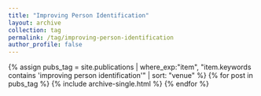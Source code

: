 ```yaml
---
title: "Improving Person Identification"
layout: archive
collection: tag
permalink: /tag/improving-person-identification
author_profile: false
---
```


{% assign pubs_tag = site.publications | where_exp:"item", "item.keywords contains 'improving person identification'" | sort: "venue" %}
{% for post in pubs_tag %}
  {% include archive-single.html %}
{% endfor %}